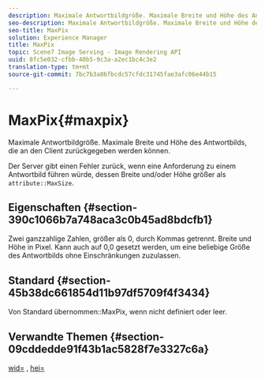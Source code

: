 ```yaml
---
description: Maximale Antwortbildgröße. Maximale Breite und Höhe des Antwortbilds, die an den Client zurückgegeben werden können.
seo-description: Maximale Antwortbildgröße. Maximale Breite und Höhe des Antwortbilds, die an den Client zurückgegeben werden können.
seo-title: MaxPix
solution: Experience Manager
title: MaxPix
topic: Scene7 Image Serving - Image Rendering API
uuid: 8fc5e032-cfbb-40b5-9c3a-a2ec1bc4c3e2
translation-type: tm+mt
source-git-commit: 7bc7b3a86fbcdc57cfdc31745fae3afc06e44b15

---
```



# MaxPix{#maxpix}

Maximale Antwortbildgröße. Maximale Breite und Höhe des Antwortbilds, die an den Client zurückgegeben werden können.

Der Server gibt einen Fehler zurück, wenn eine Anforderung zu einem Antwortbild führen würde, dessen Breite und/oder Höhe größer als `attribute::MaxSize`.

## Eigenschaften {#section-390c1066b7a748aca3c0b45ad8bdcfb1}

Zwei ganzzahlige Zahlen, größer als 0, durch Kommas getrennt. Breite und Höhe in Pixel. Kann auch auf 0,0 gesetzt werden, um eine beliebige Größe des Antwortbilds ohne Einschränkungen zuzulassen.

## Standard {#section-45b38dc661854d11b97df5709f4f3434}

Von Standard übernommen::MaxPix, wenn nicht definiert oder leer.

## Verwandte Themen {#section-09cddedde91f43b1ac5828f7e3327c6a}

[wid=](../../../../../ir-api/http-protocol/image-rendering-api-ref/c-ir-http-protocol-ref/c-ir-http-protocol-command-reference/r-ir-wid.md#reference-b7e691b0624941168c94b2749ae233ec) , [hei=](../../../../../ir-api/http-protocol/image-rendering-api-ref/c-ir-http-protocol-ref/c-ir-http-protocol-command-reference/r-ir-hei.md#reference-1c08f60365a94417a39867c09cac5478)
